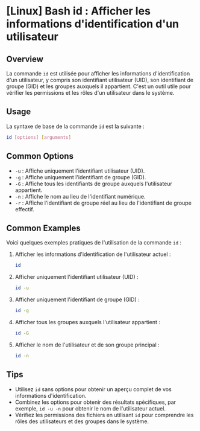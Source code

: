# [Linux] Bash id : Afficher les informations d'identification d'un utilisateur

## Overview
La commande `id` est utilisée pour afficher les informations d'identification d'un utilisateur, y compris son identifiant utilisateur (UID), son identifiant de groupe (GID) et les groupes auxquels il appartient. C'est un outil utile pour vérifier les permissions et les rôles d'un utilisateur dans le système.

## Usage
La syntaxe de base de la commande `id` est la suivante :

```bash
id [options] [arguments]
```

## Common Options
- `-u` : Affiche uniquement l'identifiant utilisateur (UID).
- `-g` : Affiche uniquement l'identifiant de groupe (GID).
- `-G` : Affiche tous les identifiants de groupe auxquels l'utilisateur appartient.
- `-n` : Affiche le nom au lieu de l'identifiant numérique.
- `-r` : Affiche l'identifiant de groupe réel au lieu de l'identifiant de groupe effectif.

## Common Examples
Voici quelques exemples pratiques de l'utilisation de la commande `id` :

1. Afficher les informations d'identification de l'utilisateur actuel :
   ```bash
   id
   ```

2. Afficher uniquement l'identifiant utilisateur (UID) :
   ```bash
   id -u
   ```

3. Afficher uniquement l'identifiant de groupe (GID) :
   ```bash
   id -g
   ```

4. Afficher tous les groupes auxquels l'utilisateur appartient :
   ```bash
   id -G
   ```

5. Afficher le nom de l'utilisateur et de son groupe principal :
   ```bash
   id -n
   ```

## Tips
- Utilisez `id` sans options pour obtenir un aperçu complet de vos informations d'identification.
- Combinez les options pour obtenir des résultats spécifiques, par exemple, `id -u -n` pour obtenir le nom de l'utilisateur actuel.
- Vérifiez les permissions des fichiers en utilisant `id` pour comprendre les rôles des utilisateurs et des groupes dans le système.